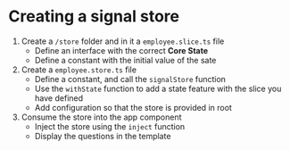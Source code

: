 # Creating a signal store

1. Create a `/store` folder and in it a `employee.slice.ts` file
   - Define an interface with the correct **Core State**
   - Define a constant with the initial value of the sate
2. Create a `employee.store.ts` file
   - Define a constant, and call the `signalStore` function
   - Use the `withState` function to add a state feature with the slice you have defined
   - Add configuration so that the store is provided in root
3. Consume the store into the app component
    - Inject the store using the `inject` function
    - Display the questions in the template

   